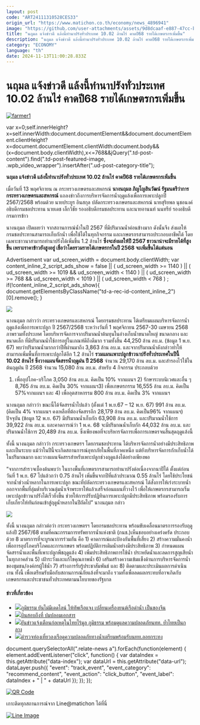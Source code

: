 ```yaml
---
layout: post
code: "ART24111310528CES33"
origin_url: "https://www.matichon.co.th/economy/news_4896941"
image: "https://github.com/user-attachments/assets/9d8dcaaf-e887-47cc-b8b3-979baf759483"
title: "นฤมล แจ้งข่าวดี แล้งนี้ทำนาปรังทั่วประเทศ 10.02 ล้านไร่ คาดปี68 รายได้เกษตรกรเพิ่มขึ้น"
description: "นฤมล แจ้งข่าวดี แล้งนี้ทำนาปรังทั่วประเทศ 10.02 ล้านไร่ คาดปี68 รายได้เกษตรกรเพิ่มขึ้น"
category: "ECONOMY"
language: "th"
date: 2024-11-13T11:00:28.833Z
---
```


# นฤมล แจ้งข่าวดี แล้งนี้ทำนาปรังทั่วประเทศ 10.02 ล้านไร่ คาดปี68 รายได้เกษตรกรเพิ่มขึ้น

[![](https://www.matichon.co.th/wp-content/uploads/2024/11/farmer1.jpg "farmer1")](https://www.matichon.co.th/wp-content/uploads/2024/11/farmer1.jpg)

var x=0;self.innerHeight?x=self.innerWidth:document.documentElement&&document.documentElement.clientHeight?x=document.documentElement.clientWidth:document.body&&(x=document.body.clientWidth),x<=768&&jQuery(".td-post-content").find(".td-post-featured-image, .wpb\_video\_wrapper").insertAfter(".ud-post-category-title");

**นฤมล แจ้งข่าวดี แล้งนี้ทำนาปรังทั่วประเทศ 10.02 ล้านไร่ คาดปี68 รายได้เกษตรกรเพิ่มขึ้น**

เมื่อวันที่ 13 พฤศจิกายน ณ กระทรวงเกษตรและสหกรณ์ **นางนฤมล ภิญโญสินวัฒน์ รัฐมนตรีว่าการกระทรวงเกษตรและสหกรณ์** แถลงข่าวถึงการบริหารจัดการน้ำฤดูแล้งเพื่อการเพาะปลูกปี 2567/2568 พร้อมด้วย นายประยูร อินสกุล ปลัดกระทรวงเกษตรและสหกรณ์ นายสุริยพล นุชอนงค์ อธิบดีกรมชลประทาน นายเดช เล็กวิชัย รองอธิบดีกรมชลประทาน และนายอานนท์ นนทรีย์ รองอธิบดีกรมการข้าว

นางนฤมล เปิดเผยว่า จากสถานการณ์น้ำในปี 2567 ที่มีปริมาณน้ำค่อนข้างมาก ดังนั้นจึง ส่งผลให้กรมชลประทานสามารถเก็บกักน้ำ เพื่อใช้ได้ในทุกกิจกรรม และเกษตรกรสามารถประกอบอาชีพได้ โดยเฉพาะชาวนาสามารถทำนาปรังได้เพิ่มขึ้น 1.2 ล้านไร่ **ซึ่งจะส่งผลให้ปี 2567 ชาวนาน่าจะมีรายได้ที่สูงขึ้น เพราะราคาข้าวยังสูงอยู่ เชื่อว่าโดยรวมรายได้เกษตรกรในปี 2568 จะเพิ่มขึ้นได้แต่นอน**

Advertisement var ud\_screen\_width = document.body.clientWidth; var content\_inline\_2\_script\_ads\_show = false || ( ud\_screen\_width >= 1140 ) || ( ud\_screen\_width >= 1019 && ud\_screen\_width < 1140 ) || ( ud\_screen\_width >= 768 && ud\_screen\_width < 1019 ) || ( ud\_screen\_width < 768 ) ; if(!content\_inline\_2\_script\_ads\_show){ document.getElementsByClassName("td-a-rec-id-content\_inline\_2")\[0\].remove(); }

![](https://www.matichon.co.th/wp-content/uploads/2024/11/1045390.jpg)

นางนฤมล กล่าวว่า กระทรวงเกษตรและสหกรณ์ โดยกรมชลประทาน ได้เตรียมแผนบริหารจัดการน้ำฤดูแล้งเพื่อการเพาะปลูก ปี 2567/2568 ระหว่างวันที่ 1 พฤศจิกายน 2567-30 เมษายน 2568 ภาพรวมทั้งประเทศ โดยบริหารจัดการจากปริมาณน้ำต้นทุนในอ่างเก็บน้ำขนาดใหญ่ ขนาดกลาง และขนาดเล็ก ที่มีปริมาณน้ำใช้การอยู่ในเกณฑ์ดีถึงดีมาก รวมทั้งสิ้น 44,250 ล้าน ลบ.ม. (ข้อมูล 1 พ.ย. 67) พบว่าปริมาณน้ำมากกว่าปีที่ผ่านมาถึง 3,863 ล้าน ลบ.ม. และจากปริมาณน้ำดังกล่าวทำให้สามารถเพิ่มพื้นที่การเพาะปลูกได้อีก 1.2 ล้านไร่ **รวมแผนเพาะปลูกข้าวนาปรังทั่วประเทศในปีนี้ 10.02 ล้านไร่ ซึ่งวางแผนจัดสรรน้ำฤดูฝน ปี 2568** จำนวน 29,170 ล้าน ลบ.ม. และสำรองไว้ใช้ในต้นฤดูฝน ปี 2568 จำนวน 15,080 ล้าน ลบ.ม. สำหรับ 4 กิจกรรม ประกอบด้วย

1) เพื่ออุปโภค-บริโภค 3,050 ล้าน ลบ.ม. คิดเป็น 10% จากแผนฯ 2) รักษาระบบนิเวศและอื่น ๆ 8,765 ล้าน ลบ.ม. คิดเป็น 30% จากแผนฯ3) เพื่อเกษตรกรรม 16,555 ล้าน ลบ.ม. คิดเป็น 57%จากแผนฯ และ 4) เพื่ออุตสาหกรรม 800 ล้าน ลบ.ม. คิดเป็น 3% จากแผนฯ

นางนฤมล กล่าวว่า ขณะนี้ได้จัดสรรน้ำไปแล้ว (ตั้งแต่ 1 พ.ย.67 – 12 พ.ย. 67) 991 ล้าน ลบ.ม. (คิดเป็น 4% จากแผนฯ คงเหลือที่ต้องจัดสรรอีก 28,179 ล้าน ลบ.ม. คิดเป็น96% จากแผนฯ) ปัจจุบัน (ข้อมูล 12 พ.ย. 67) มีปริมาณน้ำเก็บกัก 63,908 ล้าน ลบ.ม. และปริมาณน้ำใช้การ 39,922 ล้าน ลบ.ม. และคาดการณ์ว่า 1 พ.ค. 68 จะมีปริมาณน้ำเก็บกัก 44,032 ล้าน ลบ.ม. และปริมาณน้ำใช้การ 20,489 ล้าน ลบ.ม. ซึ่งเพียงพอที่จะบริหารจัดการเพื่อการเกษตรจนสิ้นสุดฤดูแล้งนี้

ทั้งนี้ นางนฤมล กล่าวว่า กระทรวงเกษตรฯ โดยกรมชลประทาน ได้บริหารจัดการน้ำอย่างมีประสิทธิภาพและเป็นระบบ แม้ว่าในปีนี้จะเกิดสถานการณ์อุทกภัยในพื้นที่ภาคเหนือ แต่ยังบริหารจัดการกักเก็บน้ำได้ในปริมาณมาก และวางแผนจัดสรรสำหรับเพาะปลูกช่วงฤดูแล้งได้อย่างเพียงพอ

“จากการสำรวจเบื้องต้นพบว่า ในบางพื้นที่เกษตรกรสามารถทำนาปรังต่อเนื่องจากนาปีได้ ตั้งแต่ก่อนวันที่ 1 พ.ย. 67 ไปแล้วกว่า 0.75 ล้านไร่ เพิ่มขึ้นจากปีที่แล้วประมาณ 0.55 ล้านไร่ โดยใช้ประโยชน์จากน้ำช่วงน้ำหลากในการเพาะปลูก ขณะที่ปลัดกระทรวงเกษตรและสหกรณ์ ได้สั่งการให้เร่งระบายน้ำออกจากพื้นที่ลุ่มต่ำบริเวณลุ่มน้ำเจ้าพระยาให้แล้วเสร็จก่อนแผนที่วางไว้ เพื่อให้เกษตรกรสามารถเริ่มเพาะปลูกข้าวนาปรังได้เร็วยิ่งขึ้น ช่วยให้การปรับปฏิทินการเพาะปลูกมีประสิทธิภาพ พร้อมรองรับการเก็บเกี่ยวให้ทันก่อนเข้าสู่ฤดูน้ำหลากในปีถัดไป” นางนฤมล กล่าว

![](https://www.matichon.co.th/wp-content/uploads/2024/11/1045387.jpg)

ทั้งนี้ นางนฤมล กล่าวต่อว่า กระทรวงเกษตรฯ โดยกรมชลประทาน พร้อมขับเคลื่อนมาตรการรองรับฤดูแล้งปี 2567/68 ตามที่คณะกรรมการทรัพยากรน้ำแห่งชาติ (กนช.)เห็นชอบอย่างเคร่งครัด ประกอบด้วย 8 มาตรการที่จะบูรณาการร่วมกัน คือ 1) คาดการณ์และป้องกันพื้นที่เสี่ยง 2) สร้างความมั่นคงน้ำเพื่อการอุปโภคบริโภคและการเกษตร พร้อมปฏิบัติการเติมน้ำอย่างมีประสิทธิภาพ 3) กำหนดแผนจัดสรรน้ำและพื้นที่เพาะปลูกพืชฤดูแล้ง 4) เพิ่มประสิทธิภาพการใช้น้ำ ประหยัดน้ำและลดการสูญเสียน้ำในทุกภาคส่วน 5) เฝ้าระวังและแก้ไขคุณภาพน้ำ 6) เสริมสร้างความเข้มแข็งด้านการบริหารจัดการน้ำของชุมชน/องค์กรผู้ใช้น้ำ 7) สร้างการรับรู้ประชาสัมพันธ์ และ 8) ติดตามและประเมินผลการดำเนินงาน ทั้งนี้ เพื่อเตรียมรับมือกับสถานการณ์ภัยแล้งที่จะมาถึง รวมทั้งเพื่อลดผลกระทบที่อาจเกิดกับเกษตรกรและประชาชนทั่วประเทศตามนโยบายของรัฐบาล

#### ข่าวที่เกี่ยวข้อง

*   [![](https://www.matichon.co.th/wp-content/uploads/2024/11/bb83.jpg)ภูมิธรรม ยันไม่มีเดดไลน์ ให้ทัพเรือแจง เปลี่ยนเครื่องยนต์เรือดำน้ำ เป็นของจีน](https://www.matichon.co.th/politics/news_4896967)
*   [![](https://www.matichon.co.th/wp-content/uploads/2024/11/maxresdefault-56.jpg)บินสอบถึงที่ ปมปลอมเอกสาร](https://www.matichon.co.th/clips/news_4897048)
*   [![](https://www.matichon.co.th/wp-content/uploads/2024/11/gfhd4-wed.jpg)ยันข่าวแจ้งเตือนก่อเหตุในไทยไร้มูล ภูมิธรรม พร้อมดูแลความปลอดภัยนทท. ย้ำไทยเป็นกลาง](https://www.matichon.co.th/politics/news_4897007) 
*   [![](https://www.matichon.co.th/wp-content/uploads/2024/11/13-พ.ย.-ทท.นำ.jpg)ตำรวจท่องเที่ยวลงเรือดูความปลอดภัยทางน้ำเตรียมพร้อมรับนทท.ลอยกระทง](https://www.matichon.co.th/local/news_4896870)

document.querySelectorAll(".relate-news a").forEach(function(element) { element.addEventListener("click", function() { var dataIndex = this.getAttribute("data-index"); var dataUrl = this.getAttribute("data-url"); dataLayer.push({ "event": "track\_event", "event\_category": "recommend\_content", "event\_action": "click\_button", "event\_label": dataIndex + " | " + dataUrl }); }); });

[![QR Code](https://www.matichon.co.th/wp-content/uploads/2023/07/wob1371z.jpg)](https://lin.ee/ht0nDxX)

เกาะติดทุกสถานการณ์จาก Line@matichon ได้ที่นี่

[![Line Image](https://www.matichon.co.th/wp-content/uploads/2023/07/th.png)](https://lin.ee/ht0nDxX)